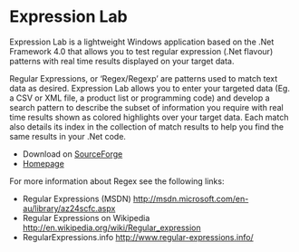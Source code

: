 # Expression Lab

Expression Lab is a lightweight Windows application based on the .Net Framework 4.0 that allows you to test regular
expression (.Net flavour) patterns with real time results displayed on your target data.

Regular Expressions, or ‘Regex/Regexp’ are patterns used to match text data as desired. Expression Lab allows you to
enter your targeted data (Eg. a CSV or XML file, a product list or programming code) and develop a search pattern to
describe the subset of information you require with real time results shown as colored highlights over your target data.
Each match also details its index in the collection of match results to help you find the same results in your .Net
code.

* Download on [SourceForge](https://sourceforge.net/projects/expression-lab/files/latest/download)
* [Homepage](http://cavaliercoder.com/expression-lab/)

For more information about Regex see the following links:

* Regular Expressions (MSDN) http://msdn.microsoft.com/en-au/library/az24scfc.aspx
* Regular Expressions on Wikipedia http://en.wikipedia.org/wiki/Regular_expression
* RegularExpressions.info http://www.regular-expressions.info/
